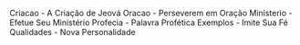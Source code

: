 Criacao - A Criação de Jeová
Oracao - Perseverem em Oração
Ministerio - Efetue Seu Ministério
Profecia - Palavra Profética
Exemplos - Imite Sua Fé
Qualidades - Nova Personalidade
